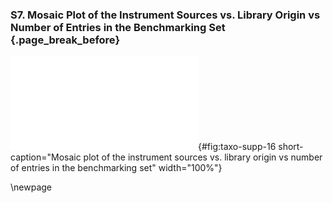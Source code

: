### S7. Mosaic Plot of the Instrument Sources vs. Library Origin vs Number of Entries in the Benchmarking Set {.page_break_before}

![Mosaic plot of the instrument sources vs. library origin vs number of entries in the benchmarking set](images/taxo-supp-16.pdf "taxo-supp-16"){#fig:taxo-supp-16 short-caption="Mosaic plot of the instrument sources vs. library origin vs number of entries in the benchmarking set" width="100%"}

\newpage